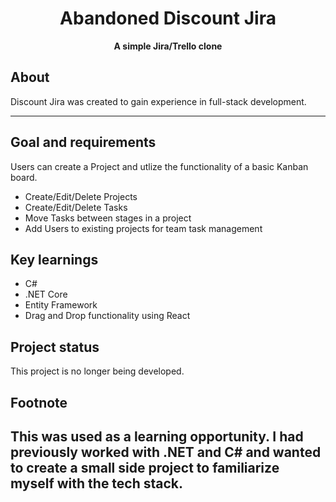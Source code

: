 <h1 align="center"><strong>Abandoned</strong> Discount Jira</h1>
<p align="center"><strong>A simple Jira/Trello clone</strong>
<h2>About</h2>
Discount Jira was created to gain experience in full-stack development.

---

<h2>Goal and requirements</h2>
Users can create a Project and utlize the functionality of a basic Kanban board.

- Create/Edit/Delete Projects
- Create/Edit/Delete Tasks
- Move Tasks between stages in a project
- Add Users to existing projects for team task management

<h2>Key learnings</h2>

- C#
- .NET Core
- Entity Framework
- Drag and Drop functionality using React

<h2>Project status</h2>
This project is no longer being developed.

<h2>Footnote<h2>
This was used as a learning opportunity. I had previously worked with .NET and C# and wanted to create a small side project to familiarize myself with the tech stack.

